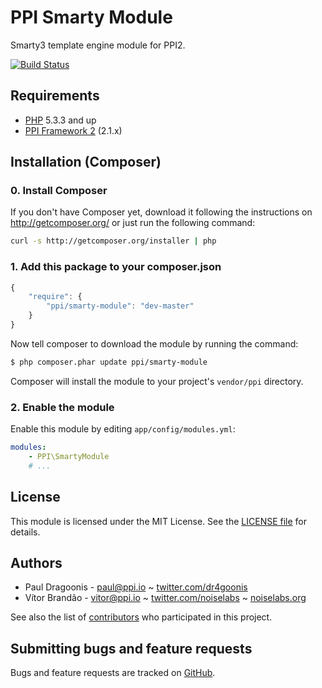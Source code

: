 PPI Smarty Module
=================

[@php]:     http://php.net/         "PHP: Hypertext Preprocessor"
[@ppi]:     http://ppi.io/          "PPI Framework - The PHP Meta Framework!"
[@smarty]:  http://www.smarty.net/  "The compiling PHP template engine"

Smarty3 template engine module for PPI2.

[![Build Status](https://secure.travis-ci.org/ppi/ppi-smarty-module.png)](http://travis-ci.org/ppi/ppi-smarty-module)

Requirements
------------

* [PHP][@php] 5.3.3 and up
* [PPI Framework 2][@ppi] (2.1.x)

Installation (Composer)
-----------------------

### 0. Install Composer

If you don't have Composer yet, download it following the instructions on
http://getcomposer.org/ or just run the following command:

``` bash
curl -s http://getcomposer.org/installer | php
```

### 1. Add this package to your composer.json

```js
{
    "require": {
        "ppi/smarty-module": "dev-master"
    }
}
```

Now tell composer to download the module by running the command:

``` bash
$ php composer.phar update ppi/smarty-module
```

Composer will install the module to your project's `vendor/ppi` directory.

### 2. Enable the module

Enable this module by editing `app/config/modules.yml`:

``` yml
modules:
    - PPI\SmartyModule
    # ...
```

License
-------

This module is licensed under the MIT License. See the [LICENSE file](https://github.com/ppi/ppi-smarty-module/blob/master/LICENSE) for details.

Authors
-------

* Paul Dragoonis - <paul@ppi.io> ~ [twitter.com/dr4goonis](http://twitter.com/dr4goonis)
* Vítor Brandão - <vitor@ppi.io> ~ [twitter.com/noiselabs](http://twitter.com/noiselabs) ~ [noiselabs.org](http://noiselabs.org)

See also the list of [contributors](https://github.com/ppi/ppi-smarty-module/contributors) who participated in this project.

Submitting bugs and feature requests
------------------------------------

Bugs and feature requests are tracked on [GitHub](https://github.com/ppi/ppi-smarty-module/issues).